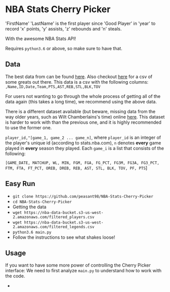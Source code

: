 # NBA Stats Cherry Picker

'FirstName' 'LastName' is the first player since 'Good Player'  in 'year' to record 'x' points, 'y' assists, 'z' rebounds and 'n' steals.

With the awesome NBA Stats API!

Requires `python3.6` or above, so make sure to have that.

## Data

The best data from can be found [here](https://nba-data-bucket.s3-us-west-2.amazonaws.com/filtered_players.csv). Also checkout [here](https://nba-data-bucket.s3-us-west-2.amazonaws.com/filtered_legends.csv) for a csv of some greats out there. This data is a csv with the following columns: `,Name,ID,Date,Team,PTS,AST,REB,STL,BLK,TOV`

For users not wanting to go through the whole process of getting all of the data again (this takes a long time), we recommend using the above data.

There is a different dataset available (but beware, missing data from the way older years, such as Wilt Chamberlains's time) online [here](https://nba-data-bucket.s3-us-west-2.amazonaws.com/all_players.csv). This dataset is harder to work with than the previous one, and it is highly recommended to use the former one.

`player_id,"[game_1, game_2 ... game_n]`, where `player_id` is an integer of the player's unique id (according to stats.nba.com), `n` denotes **every** game played in **every** season they played. Each `game_i` is a list that consists of the following:

`[GAME_DATE, MATCHUP, WL, MIN, FGM, FGA, FG_PCT, FG3M, FG3A, FG3_PCT,
        FTM, FTA, FT_PCT, OREB, DREB, REB, AST, STL, BLK, TOV,
        PF, PTS`]

## Easy Run

- `git clone https://github.com/peasant98/NBA-Stats-Cherry-Picker`
- `cd NBA-Stats-Cherry-Picker`
- Getting the data
- `wget https://nba-data-bucket.s3-us-west-2.amazonaws.com/filtered_players.csv`
- `wget https://nba-data-bucket.s3-us-west-2.amazonaws.com/filtered_legends.csv`
- `python3.6 main.py`
- Follow the instructions to see what shakes loose!

## Usage

If you want to have some more power of controlling the Cherry Picker interface:
We need to first analyze `main.py` to understand how to work with the code.

- 
